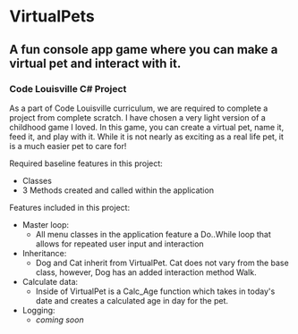 # VirtualPets

## A fun console app game where you can make a virtual pet and interact with it.

### Code Louisville C# Project

As a part of Code Louisville curriculum, we are required to complete a project from complete scratch. I have chosen a very light version of a childhood game I loved. In this game, you can create a virtual pet, name it, feed it, and play with it. While it is not nearly as exciting as a real life pet, it is a much easier pet to care for!

Required baseline features in this project:
- Classes
- 3 Methods created and called within the application

Features included in this project:
- Master loop:
    - All menu classes in the application feature a Do..While loop that allows for repeated user input and interaction
- Inheritance:
    - Dog and Cat inherit from VirtualPet. Cat does not vary from the base class, however, Dog has an added interaction method Walk.
- Calculate data:
    - Inside of VirtualPet is a Calc_Age function which takes in today's date and creates a calculated age in day for the pet.
- Logging:
    - *coming soon*
